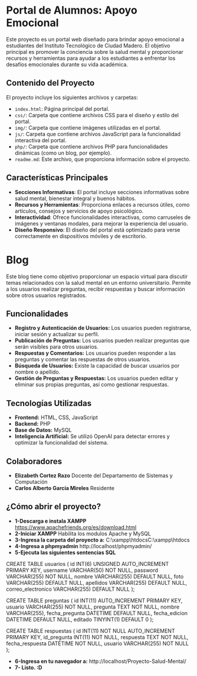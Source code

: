 # Portal de Alumnos: Apoyo Emocional

Este proyecto es un portal web diseñado para brindar apoyo emocional a estudiantes del Instituto Tecnológico de Ciudad Madero. El objetivo principal es promover la conciencia sobre la salud mental y proporcionar recursos y herramientas para ayudar a los estudiantes a enfrentar los desafíos emocionales durante su vida académica.

## Contenido del Proyecto

El proyecto incluye los siguientes archivos y carpetas:

- `index.html`: Página principal del portal.
- `css/`: Carpeta que contiene archivos CSS para el diseño y estilo del portal.
- `img/`: Carpeta que contiene imágenes utilizadas en el portal.
- `js/`: Carpeta que contiene archivos JavaScript para la funcionalidad interactiva del portal.
- `php/`: Carpeta que contiene archivos PHP para funcionalidades dinámicas (como un blog, por ejemplo).
- `readme.md`: Este archivo, que proporciona información sobre el proyecto.

## Características Principales

- **Secciones Informativas**: El portal incluye secciones informativas sobre salud mental, bienestar integral y buenos hábitos.
- **Recursos y Herramientas**: Proporciona enlaces a recursos útiles, como artículos, consejos y servicios de apoyo psicológico.
- **Interactividad**: Ofrece funcionalidades interactivas, como carruseles de imágenes y ventanas modales, para mejorar la experiencia del usuario.
- **Diseño Responsivo**: El diseño del portal está optimizado para verse correctamente en dispositivos móviles y de escritorio.

# Blog

Este blog tiene como objetivo proporcionar un espacio virtual para discutir temas relacionados con la salud mental en un entorno universitario. Permite a los usuarios realizar preguntas, recibir respuestas y buscar información sobre otros usuarios registrados.

## Funcionalidades

- **Registro y Autenticación de Usuarios:** Los usuarios pueden registrarse, iniciar sesión y actualizar su perfil.
- **Publicación de Preguntas:** Los usuarios pueden realizar preguntas que serán visibles para otros usuarios.
- **Respuestas y Comentarios:** Los usuarios pueden responder a las preguntas y comentar las respuestas de otros usuarios.
- **Búsqueda de Usuarios:** Existe la capacidad de buscar usuarios por nombre o apellido.
- **Gestión de Preguntas y Respuestas:** Los usuarios pueden editar y eliminar sus propias preguntas, así como gestionar respuestas.

## Tecnologías Utilizadas

- **Frontend:** HTML, CSS, JavaScript
- **Backend:** PHP
- **Base de Datos:** MySQL
- **Inteligencia Artificial:** Se utilizó OpenAI para detectar errores y optimizar la funcionalidad del sistema.

## Colaboradores

- **Elizabeth Cortez Razo** Docente del Departamento de Sistemas y Computación
- **Carlos Alberto García Mireles** Residente

## ¿Cómo abrir el proyecto?
- **1-Descarga e instala XAMPP** https://www.apachefriends.org/es/download.html
- **2-Iniciar XAMPP** Habilita los modulos Apache y MySQL
- **3-Ingresa la carpeta del proyecto a:** C:\xampp\htdocsC:\xampp\htdocs
- **4-Ingresa a phpmyadmin** http://localhost/phpmyadmin/
- **5-Ejecuta las siguientes sentencias SQL** 

CREATE TABLE usuarios ( 
id INT(6) UNSIGNED AUTO_INCREMENT PRIMARY KEY, 
username VARCHAR(50) NOT NULL, 
password VARCHAR(255) NOT NULL, 
nombre VARCHAR(255) DEFAULT NULL, 
foto VARCHAR(255) DEFAULT NULL, 
apellidos VARCHAR(255) DEFAULT NULL, 
correo_electronico VARCHAR(255) DEFAULT NULL
); 

CREATE TABLE preguntas ( 
id INT(11) AUTO_INCREMENT PRIMARY KEY, 
usuario VARCHAR(255) NOT NULL, 
pregunta TEXT NOT NULL, 
nombre VARCHAR(255), 
fecha_pregunta DATETIME DEFAULT NULL, 
fecha_edicion DATETIME DEFAULT NULL, 
editado TINYINT(1) DEFAULT 0 
);

CREATE TABLE respuestas ( 
id INT(11) NOT NULL AUTO_INCREMENT PRIMARY KEY, 
id_pregunta INT(11) NOT NULL, 
respuesta TEXT NOT NULL, 
fecha_respuesta DATETIME NOT NULL, 
usuario VARCHAR(255) NOT NULL 
);

- **6-Ingresa en tu navegador a:** http://localhost/Proyecto-Salud-Mental/
- **7- Listo. :D**